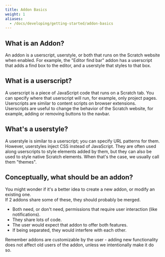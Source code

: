 ```yaml
---
title: Addon Basics
weight: 1
aliases:
  - /docs/developing/getting-started/addon-basics
---
```


## What is an Addon?
An addon is a userscript, userstyle, or both that runs on the Scratch website when enabled. For example, the "Editor find bar" addon has a userscript that adds a find box to the editor, and a userstyle that styles to that box.

## What is a userscript?
A userscript is a piece of JavaScript code that runs on a Scratch tab. You can specify where that userscript will run, for example, only project pages. Userscripts are similar to content scripts on browser extensions.
Userscripts are useful to change the behavior of the Scratch website, for example, adding or removing buttons to the navbar.

## What's a userstyle?
A userstyle is similar to a userscript; you can specify URL patterns for them. However, userstyles inject CSS instead of JavaScript. They are often used along userscripts to style elements added by them, but they can also be used to style native Scratch elements. When that's the case, we usually call them "themes".

## Conceptually, what should be an addon?
You might wonder if it's a better idea to create a new addon, or modify an existing one.  
If 2 addons share some of these, they should probably be merged. 
- Both need, or don't need, permissions that require user interaction (like notifications).
- They share lots of code.
- The user would expect that addon to offer both features.
- If being separated, they would interfere with each other.

Remember addons are customizable by the user - adding new functionality does not affect old users of the addon, unless we intentionally make it do so.